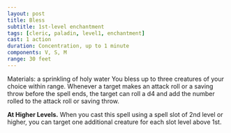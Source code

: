 ```yaml
---
layout: post
title: Bless
subtitle: 1st-level enchantment
tags: [cleric, paladin, level1, enchantment]
cast: 1 action
duration: Concentration, up to 1 minute
components: V, S, M
range: 30 feet
---
```

Materials: a sprinkling of holy water
You bless up to three creatures of your choice within range. Whenever a target makes an attack roll or a saving throw before the spell ends, the target can roll a d4 and add the number rolled to the attack roll or saving throw.

**At Higher Levels.** When you cast this spell using a spell slot of 2nd level or higher, you can target one additional creature for each slot level above 1st.
